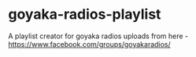 goyaka-radios-playlist
======================

A playlist creator for goyaka radios uploads from here - https://www.facebook.com/groups/goyakaradios/
